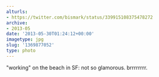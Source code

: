 ```yaml
---
alturls:
- https://twitter.com/bismark/status/339915108375478272
archive:
- 2013-05
date: '2013-05-30T01:24:12+00:00'
imagetype: jpg
slug: '1369877052'
type: photo
---
```


"working" on the beach in SF: not so glamorous. brrrrrrrr.
